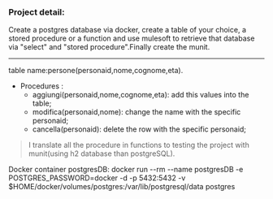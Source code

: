 ### Project detail:
Create a postgres database via docker, create a table of your choice,
a stored procedure or a function and use mulesoft to retrieve that database via "select" and "stored procedure".Finally create the munit.

---
table name:persone(personaid,nome,cognome,eta).
* Procedures : 
  - aggiungi(personaid,nome,cognome,eta): add this values into the table;
  - modifica(personaid,nome): change the name with the specific personaid;
  - cancella(personaid): delete the row with the specific personaid;

> I translate all the procedure in functions to testing the project with munit(using h2 database than postgreSQL). 

Docker container postgresDB: docker run --rm --name postgresDB -e POSTGRES_PASSWORD=docker -d -p 5432:5432 -v $HOME/docker/volumes/postgres:/var/lib/postgresql/data postgres
